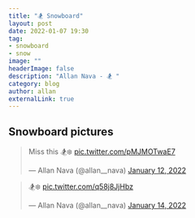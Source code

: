 ```yaml
---
title: "🏂 Snowboard"
layout: post
date: 2022-01-07 19:30
tag: 
- snowboard
- snow
image: ""
headerImage: false
description: "Allan Nava - 🏂 "
category: blog
author: allan
externalLink: true
---
```


## Snowboard pictures

<blockquote class="twitter-tweet" data-theme="dark"><p lang="en" dir="ltr">Miss this 🏂❄️ <a href="https://t.co/pMJMOTwaE7">pic.twitter.com/pMJMOTwaE7</a></p>&mdash; Allan Nava (@allan__nava) <a href="https://twitter.com/allan__nava/status/1481272636424568837?ref_src=twsrc%5Etfw">January 12, 2022</a></blockquote> <script async src="https://platform.twitter.com/widgets.js" charset="utf-8"></script>

<blockquote class="twitter-tweet" data-theme="dark"><p lang="und" dir="ltr">🏂❄️ <a href="https://t.co/q58j8JjHbz">pic.twitter.com/q58j8JjHbz</a></p>&mdash; Allan Nava (@allan__nava) <a href="https://twitter.com/allan__nava/status/1482119517727825923?ref_src=twsrc%5Etfw">January 14, 2022</a></blockquote> <script async src="https://platform.twitter.com/widgets.js" charset="utf-8"></script>
